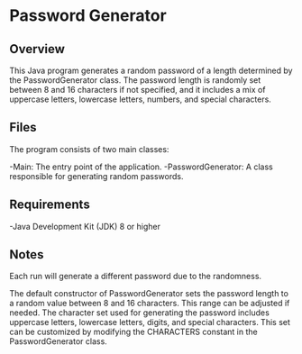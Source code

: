 # Password Generator

## Overview
This Java program generates a random password of a length determined by the PasswordGenerator class. The password length is randomly set between 8 and 16 characters if not specified, and it includes a mix of uppercase letters, lowercase letters, numbers, and special characters.

## Files
The program consists of two main classes:

-Main: The entry point of the application.
-PasswordGenerator: A class responsible for generating random passwords.

## Requirements
-Java Development Kit (JDK) 8 or higher

## Notes
Each run will generate a different password due to the randomness.

The default constructor of PasswordGenerator sets the password length to a random value between 8 and 16 characters. This range can be adjusted if needed.
The character set used for generating the password includes uppercase letters, lowercase letters, digits, and special characters. This set can be customized by modifying the CHARACTERS constant in the PasswordGenerator class.
